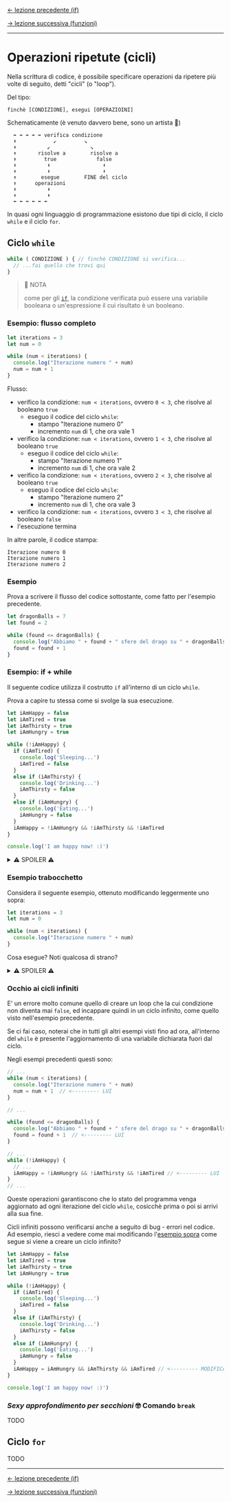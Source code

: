 [<- lezione precedente (if)](./30_if.md)

[-> lezione successiva (funzioni)](./50_funzioni.md)
____

# Operazioni ripetute (cicli)

Nella scrittura di codice, è possibile specificare operazioni da ripetere più volte di seguito, detti "cicli" (o "loop").

Del tipo:

```
finchè [CONDIZIONE], esegui [OPERAZIOINI]
```

Schematicamente (è venuto davvero bene, sono un artista 🎨)

```
  ➡️ ➡️ ➡️ ➡️ ➡️ verifica condizione
  ⬆️            ↙️         ↘️
  ⬆️          ↙️             ↘️
  ⬆️       risolve a        risolve a
  ⬆️         true             false
  ⬆️          ⬇️                 ⬇️
  ⬆️          ⬇️                 ⬇️
  ⬆️        esegue        FINE del ciclo
  ⬆️      operazioni      
  ⬆️          ⬇️
  ⬆️          ⬇️
  ⬅️ ⬅️ ⬅️ ⬅️ ⬅️ ⬅️
```

In quasi ogni linguaggio di programmazione esistono due tipi di ciclo, il ciclo `while` e il ciclo `for`.

## Ciclo `while`

```javascript
while ( CONDIZIONE ) { // finchè CONDIZIONE si verifica...
  // ...fai quello che trovi qui
}
```

> 🔎 NOTA
> 
> come per gli [`if`](./30_if.md), la condizione verificata può essere una variabile booleana o un'espressione
> il cui risultato è un booleano.

### Esempio: flusso completo

```javascript
let iterations = 3
let num = 0

while (num < iterations) {
  console.log("Iterazione numero " + num)
  num = num + 1
}
```

Flusso:
  - verifico la condizione: `num < iterations`, ovvero `0 < 3`, che risolve al booleano `true`
    - eseguo il codice del ciclo `while`:
      - stampo  "Iterazione numero 0"
      - incremento `num` di 1, che ora vale 1
  - verifico la condizione: `num < iterations`, ovvero `1 < 3`, che risolve al booleano `true`
    - eseguo il codice del ciclo `while`:
      - stampo  "Iterazione numero 1"
      - incremento `num` di 1, che ora vale 2
  - verifico la condizione: `num < iterations`, ovvero `2 < 3`, che risolve al booleano `true`
    - eseguo il codice del ciclo `while`:
      - stampo  "Iterazione numero 2"
      - incremento `num` di 1, che ora vale 3
  - verifico la condizione: `num < iterations`, ovvero `3 < 3`, che risolve al booleano `false`
  - l'esecuzione termina

In altre parole, il codice stampa:

```
Iterazione numero 0
Iterazione numero 1
Iterazione numero 2
```

### Esempio

Prova a scrivere il flusso del codice sottostante, come fatto per l'esempio precedente.

```javascript
let dragonBalls = 7
let found = 2

while (found <= dragonBalls) {
  console.log("Abbiamo " + found + " sfere del drago su " + dragonBalls)
  found = found + 1
}
```

### Esempio: if + while

Il seguente codice utilizza il costrutto `if` all'interno di un ciclo `while`.

Prova a capire tu stessa come si svolge la sua esecuzione.

```javascript
let iAmHappy = false
let iAmTired = true
let iAmThirsty = true
let iAmHungry = true

while (!iAmHappy) {
  if (iAmTired) {
    console.log('Sleeping...')
    iAmTired = false
  }
  else if (iAmThirsty) {
    console.log('Drinking...')
    iAmThirsty = false
  }
  else if (iAmHungry) {
    console.log('Eating...')
    iAmHungry = false
  }
  iAmHappy = !iAmHungry && !iAmThirsty && !iAmTired
}

console.log('I am happy now! :)')
```

<details>
  <summary>⚠️ SPOILER ⚠️</summary>

Il codice stampa:

```
Sleeping...
Drinking...
Eating...
I am happy now! :)
```

Il flusso è il seguente:
- valuto la condizione del while: `!iAmHappy` è uguale a `true`,
quindi entro nel loop ([ricorda](./20_variabili.md#booleani) che `!` è il NOT logico)
  - trovo un costrutto [`if ... else if ... `](./30_if.md#controllare-più-condizioni-alternative).
  - valuto la condizione del primo `if`, ovvero `iAmTired`, che è `true`, quindi eseguo il codice corrispondente
    - stampo "Sleeping..."
    - aggiorno `iAmTired` a `false`
  - esco dall' `if ... else if ...`
  - eseguo l'operazione successiva: `iAmHappy = !iAmHungry && !iAmThirsty && !iAmTired`
  che è uguale a `iAmHappy = true && false && false`, qunidi il valore di `iAmHappy` rimane `false`.
  Ricorda che `&&` indica l'AND logico.
- valuto la condizione del while: : `!iAmHappy` è uguale a `true`
  - valuto la condizione del primo `if`, che è `false`, quindi passo all'`else if` successivo
  - valuto la condizione del primo `else if`, che è `true`, quindi se eseguo il codice
    - stampo "Drinking..."
    - aggiorno `iAmThirsty` a `false`
  - esco dall' `if ... else if ...`
  - eseguo l'operazione successiva: `iAmHappy = !iAmHungry && !iAmThirsty && !iAmTired`,
  che è uguale a `iAmHappy = true && true && false`, qunidi `iAmHappy` rimane `false`.
- valuto la condizione del while: : `!iAmHappy` è uguale a `true`
  - valuto la condizione del primo `if`, che è `false`
  - valuto la condizione del primo `else if`, che è `false`
  - valuto la condizione del secondo `else if`, che è `true`, quindi ne eseguo il codice
    - stampo "Eating..."
    - aggiorno `iAmHungry` a `false`
  - esco dall' `if ... else if ...`
  - eseguo l'operazione successiva: `iAmHappy = !iAmHungry && !iAmThirsty && !iAmTired`,
  che è uguale a `iAmHappy = true && true && true`, qunidi `iAmHappy` diventa `true`.
- valuto la condizione del while: : `!iAmHappy` è uguale a `false`, quindi esco dal ciclo `while`
- stampo "I am happy now! :)" Alla fine per essere felici basta poco si direbbe 🧘
</details>

### Esempio trabocchetto

Considera il seguente esempio, ottenuto modificando leggermente uno sopra:

```javascript
let iterations = 3
let num = 0

while (num < iterations) {
  console.log("Iterazione numero " + num)
}
```

Cosa esegue? Noti qualcosa di strano?

<details>
  <summary>⚠️ SPOILER ⚠️</summary>

La condizione del ciclo `while`, `num < iterations`, non sarà mai `false`,
qundi rimaniamo bloccati nel ciclo indefinitivamente!

Quando questo si verifica, il nostro programma muore male 💀, spesso accompagnato da un
pesante rallentamento dell'intero computer su cui il codice sta girando.

Per farla semplice: il computer continua ad eseguire le operazioni specificate all'interno del ciclo
indefinitivamnete, il che monopolizza le risorse, e manda in crush l'intero sistema.

</details>

### Occhio ai cicli infiniti

E' un errore molto comune quello di creare un loop che la cui condizione non diventa mai `false`,
ed incappare quindi in un ciclo infinito, come quello visto nell'esempio precedente.

Se ci fai caso, noterai che in tutti gli altri esempi visti fino ad ora, all'interno del `while` è presente
l'aggiornamento di una variabile dichiarata fuori dal ciclo.

Negli esempi precedenti questi sono:

```javascript
// ...
while (num < iterations) {
  console.log("Iterazione numero " + num)
  num = num + 1  // <--------- LUI
}
```

```javascript
// ...

while (found <= dragonBalls) {
  console.log("Abbiamo " + found + " sfere del drago su " + dragonBalls)
  found = found + 1  // <--------- LUI
}
```

```javascript
// ...
while (!iAmHappy) {
  // ...
  iAmHappy = !iAmHungry && !iAmThirsty && !iAmTired // <--------- LUI
}
// ...
```

Queste operazioni garantiscono che lo stato del programma venga aggiornato ad ogni iterazione del ciclo
`while`, cosicchè prima o poi si arrivi alla sua fine.

Cicli infiniti possono verificarsi anche a seguito di bug - errori nel codice.
Ad esempio, riesci a vedere come mai modificando l'[esempio sopra](#esempio-if--while) come segue si viene a
creare un ciclo infinito?

```javascript
let iAmHappy = false
let iAmTired = true
let iAmThirsty = true
let iAmHungry = true

while (!iAmHappy) {
  if (iAmTired) {
    console.log('Sleeping...')
    iAmTired = false
  }
  else if (iAmThirsty) {
    console.log('Drinking...')
    iAmThirsty = false
  }
  else if (iAmHungry) {
    console.log('Eating...')
    iAmHungry = false
  }
  iAmHappy = iAmHungry && iAmThirsty && iAmTired // <--------- MODIFICATO SOLO QUESTA ISTRUZIONE
}

console.log('I am happy now! :)')
```

### *Sexy approfondimento per secchioni* 🤓 Comando `break`

TODO

## Ciclo `for`

TODO

____

[<- lezione precedente (if)](./30_if.md)

[-> lezione successiva (funzioni)](./50_funzioni.md)